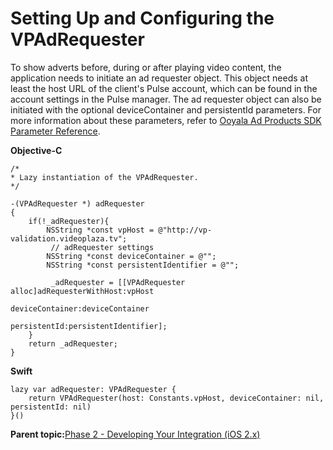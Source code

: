 # Setting Up and Configuring the VPAdRequester

To show adverts before, during or after playing video content, the application needs to initiate an ad requester object. This object needs at least the host URL of the client's Pulse account, which can be found in the account settings in the Pulse manager. The ad requester object can also be initiated with the optional deviceContainer and persistentId parameters. For more information about these parameters, refer to [Ooyala Ad Products SDK Parameter Reference](integration_sdk_parameter.md#).

**Objective-C**

```
/* 
* Lazy instantiation of the VPAdRequester. 
*/ 

-(VPAdRequester *) adRequester
{
    if(!_adRequester){
        NSString *const vpHost = @"http://vp-validation.videoplaza.tv";
         // adRequester settings
        NSString *const deviceContainer = @"";
        NSString *const persistentIdentifier = @"";

         _adRequester = [[VPAdRequester alloc]adRequesterWithHost:vpHost
                                                  deviceContainer:deviceContainer
                                                     persistentId:persistentIdentifier];
    }
    return _adRequester;
}
```

**Swift**

```
lazy var adRequester: VPAdRequester {
	return VPAdRequester(host: Constants.vpHost, deviceContainer: nil, persistentId: nil)
}()
```

**Parent topic:**[Phase 2 - Developing Your Integration \(iOS 2.x\)](../../../oadtech/ad_serving/dg/ios_2_phase2.md)


